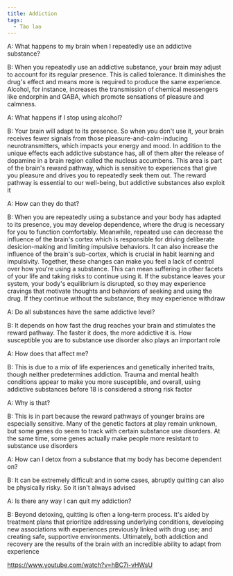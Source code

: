 ```yaml
---
title: Addiction
tags:
  - Tào lao
---
```


A: What happens to my brain when I repeatedly use an addictive substance?

B: When you repeatedly use an addictive substance, your brain may adjust to account for its regular presence. This is called tolerance. It diminishes the drug's effect and means more is required to produce the same experience. Alcohol, for instance, increases the transmission of chemical messengers like endorphin and GABA, which promote sensations of pleasure and calmness.

A: What happens if I stop using alcohol?

B: Your brain will adapt to its presence. So when you don't use it, your brain receives fewer signals from those pleasure-and-calm-inducing neurotransmitters, which impacts your energy and mood. In addition to the unique effects each addictive substance has, all of them alter the release of dopamine in a brain region called the nucleus accumbens. This area is part of the brain's reward pathway, which is sensitive to experiences that give you pleasure and drives you to repeatedly seek them out. The reward pathway is essential to our well-being, but addictive substances also exploit it

A: How can they do that?

B: When you are repeatedly using a substance and your body has adapted to its presence, you may develop dependence, where the drug is necessary for you to function comfortably. Meanwhile, repeated use can decrease the influence of the brain's cortex which is responsible for driving deliberate desicion-making and limiting impulsive behaviors. It can also increase the influence of the brain's sub-cortex, which is crucial in habit learning and impulsivity. Together, these changes can make you feel a lack of control over how you're using a substance. This can mean suffering in other facets of your life and taking risks to continue using it. If the substance leaves your system, your body's equilibrium is disrupted, so they may experience cravings that motivate thoughts and behaviors of seeking and using the drug. If they continue without the substance, they may experience withdraw

A: Do all substances have the same addictive level?

B: It depends on how fast the drug reaches your brain and stimulates the reward pathway. The faster it does, the more addictive it is. How susceptible you are to substance use disorder also plays an important role

A: How does that affect me?

B: This is due to a mix of life experiences and genetically inherited traits, though neither predetermines addiction. Trauma and mental health conditions appear to make you more susceptible, and overall, using addictive substances before 18 is considered a strong risk factor

A: Why is that?

B: This is in part because the reward pathways of younger brains are especially sensitive. Many of the genetic factors at play remain unknown, but some genes do seem to track with certain substance use disorders. At the same time, some genes actually make people more resistant to substance use disorders

A: How can I detox from a substance that my body has become dependent on?

B: It can be extremely difficult and in some cases, abruptly quitting can also be physically risky. So it isn't always advised

A: Is there any way I can quit my addiction?

B: Beyond detoxing, quitting is often a long-term process. It's aided by treatment plans that prioritize addressing underlying conditions, developing new associations with experiences previously linked with drug use; and creating safe, supportive environments. Ultimately, both addiction and recovery are the results of the brain with an incredible ability to adapt from experience

https://www.youtube.com/watch?v=hBC7i-vHWsU
